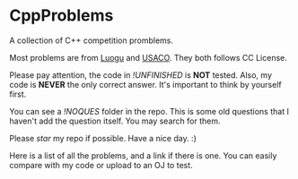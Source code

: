 # CppProblems

A collection of C++ competition promblems.

Most problems are from [Luogu](www.luogu.com.cn) and [USACO](www.usaco.org). They both follows CC License.

Please pay attention, the code in *!UNFINISHED* is **NOT** tested. Also, my code is **NEVER** the only correct answer. It's important to think by yourself first.

You can see a *!NOQUES* folder in the repo. This is some old questions that I haven't add the question itself. You may search for them.

Please *star* my repo if possible. Have a nice day. :)

Here is a list of all the problems, and a link if there is one. You can easily compare with my code or upload to an OJ to test.
